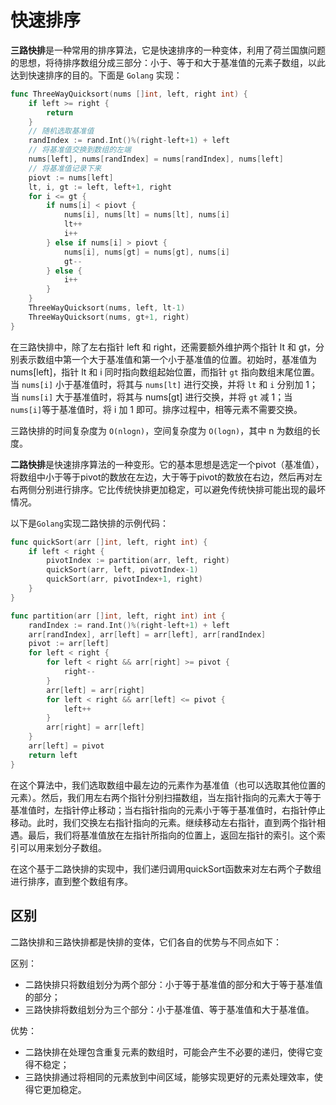 # 快速排序

**三路快排**是一种常用的排序算法，它是快速排序的一种变体，利用了荷兰国旗问题的思想，将待排序数组分成三部分：小于、等于和大于基准值的元素子数组，以此达到快速排序的目的。下面是 `Golang` 实现：

```go
func ThreeWayQuicksort(nums []int, left, right int) {
	if left >= right {
		return
	}
	// 随机选取基准值
	randIndex := rand.Int()%(right-left+1) + left
	// 将基准值交换到数组的左端
	nums[left], nums[randIndex] = nums[randIndex], nums[left]
	// 将基准值记录下来
	piovt := nums[left]
	lt, i, gt := left, left+1, right
	for i <= gt {
		if nums[i] < piovt {
			nums[i], nums[lt] = nums[lt], nums[i]
			lt++
			i++
		} else if nums[i] > piovt {
			nums[i], nums[gt] = nums[gt], nums[i]
			gt--
		} else {
			i++
		}
	}
	ThreeWayQuicksort(nums, left, lt-1)
	ThreeWayQuicksort(nums, gt+1, right)
}
```

在三路快排中，除了左右指针 left 和 right，还需要额外维护两个指针 lt 和 gt，分别表示数组中第一个大于基准值和第一个小于基准值的位置。初始时，基准值为 nums[left]，指针 lt 和 i 同时指向数组起始位置，而指针 `gt` 指向数组末尾位置。当 `nums[i]` 小于基准值时，将其与 `nums[lt]` 进行交换，并将 `lt` 和 `i` 分别加 1；当 `nums[i]` 大于基准值时，将其与 nums[gt] 进行交换，并将 `gt` 减 1；当 `nums[i]`等于基准值时，将 i 加 1 即可。排序过程中，相等元素不需要交换。

三路快排的时间复杂度为 ``O(nlogn)``，空间复杂度为 ``O(logn)``，其中 n 为数组的长度。

**二路快排**是快速排序算法的一种变形。它的基本思想是选定一个pivot（基准值），将数组中小于等于pivot的数放在左边，大于等于pivot的数放在右边，然后再对左右两侧分别进行排序。它比传统快排更加稳定，可以避免传统快排可能出现的最坏情况。

以下是`Golang`实现二路快排的示例代码：

```go
func quickSort(arr []int, left, right int) {
	if left < right {
		pivotIndex := partition(arr, left, right)
		quickSort(arr, left, pivotIndex-1)
		quickSort(arr, pivotIndex+1, right)
	}
}

func partition(arr []int, left, right int) int {
	randIndex := rand.Int()%(right-left+1) + left
	arr[randIndex], arr[left] = arr[left], arr[randIndex]
	pivot := arr[left]
	for left < right {
		for left < right && arr[right] >= pivot {
			right--
		}
		arr[left] = arr[right]
		for left < right && arr[left] <= pivot {
			left++
		}
		arr[right] = arr[left]
	}
	arr[left] = pivot
	return left
}
```

在这个算法中，我们选取数组中最左边的元素作为基准值（也可以选取其他位置的元素）。然后，我们用左右两个指针分别扫描数组，当左指针指向的元素大于等于基准值时，左指针停止移动；当右指针指向的元素小于等于基准值时，右指针停止移动。此时，我们交换左右指针指向的元素。继续移动左右指针，直到两个指针相遇。最后，我们将基准值放在左指针所指向的位置上，返回左指针的索引。这个索引可以用来划分子数组。

在这个基于二路快排的实现中，我们递归调用quickSort函数来对左右两个子数组进行排序，直到整个数组有序。

## 区别

二路快排和三路快排都是快排的变体，它们各自的优势与不同点如下：

区别：

- 二路快排只将数组划分为两个部分：小于等于基准值的部分和大于等于基准值的部分；
- 三路快排将数组划分为三个部分：小于基准值、等于基准值和大于基准值。

优势：

- 二路快排在处理包含重复元素的数组时，可能会产生不必要的递归，使得它变得不稳定；
- 三路快排通过将相同的元素放到中间区域，能够实现更好的元素处理效率，使得它更加稳定。

